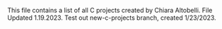This file contains a list of all C projects created by Chiara Altobelli.
File Updated 1.19.2023.
Test out new-c-projects branch, created 1/23/2023.
